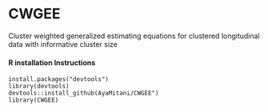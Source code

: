 # CWGEE
Cluster weighted generalized estimating equations for clustered longitudinal data with informative cluster size

#### R installation Instructions
```
install.packages("devtools")
library(devtools)
devtools::install_github(AyaMitani/CWGEE")
library(CWGEE)
```
